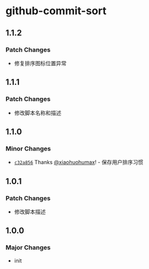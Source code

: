 # github-commit-sort

## 1.1.2

### Patch Changes

- 修复排序图标位置异常

## 1.1.1

### Patch Changes

- 修改脚本名称和描述

## 1.1.0

### Minor Changes

- [`c32a856`](https://github.com/xiaohuohumax/userscripts/commit/c32a8565ab1eb812599ce59cce4f12d14ecdfa6a) Thanks [@xiaohuohumax](https://github.com/xiaohuohumax)! - 保存用户排序习惯

## 1.0.1

### Patch Changes

- 修改脚本描述

## 1.0.0

### Major Changes

- init
